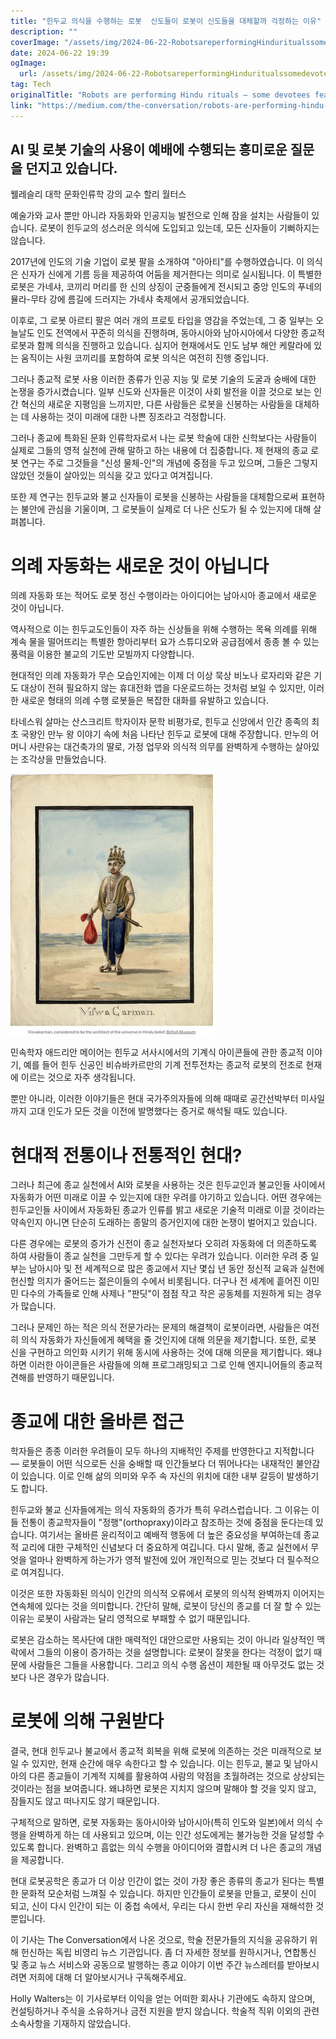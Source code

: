 ```yaml
---
title: "힌두교 의식을 수행하는 로봇  신도들이 로봇이 신도들을 대체할까 걱정하는 이유"
description: ""
coverImage: "/assets/img/2024-06-22-RobotsareperformingHinduritualssomedevoteesfeartheyllreplaceworshippers_0.png"
date: 2024-06-22 19:39
ogImage: 
  url: /assets/img/2024-06-22-RobotsareperformingHinduritualssomedevoteesfeartheyllreplaceworshippers_0.png
tag: Tech
originalTitle: "Robots are performing Hindu rituals — some devotees fear they’ll replace worshippers"
link: "https://medium.com/the-conversation/robots-are-performing-hindu-rituals-some-devotees-fear-theyll-replace-worshippers-790b8dc73f75"
---
```



## AI 및 로봇 기술의 사용이 예배에 수행되는 흥미로운 질문을 던지고 있습니다.

웰레슬리 대학 문화인류학 강의 교수 할리 월터스

예술가와 교사 뿐만 아니라 자동화와 인공지능 발전으로 인해 잠을 설치는 사람들이 있습니다. 로봇이 힌두교의 성스러운 의식에 도입되고 있는데, 모든 신자들이 기뻐하지는 않습니다.

2017년에 인도의 기술 기업이 로봇 팔을 소개하여 "아아티"를 수행하였습니다. 이 의식은 신자가 신에게 기름 등을 제공하여 어둠을 제거한다는 의미로 실시됩니다. 이 특별한 로봇은 가네샤, 코끼리 머리를 한 신의 상징이 군중들에게 전시되고 중앙 인도의 푸네의 뮬라-무타 강에 름길에 드러지는 가네샤 축제에서 공개되었습니다.

<div class="content-ad"></div>

이후로, 그 로봇 아르티 팔은 여러 개의 프로토 타입을 영감을 주었는데, 그 중 일부는 오늘날도 인도 전역에서 꾸준히 의식을 진행하며, 동아시아와 남아시아에서 다양한 종교적 로봇과 함께 의식을 진행하고 있습니다. 심지어 현재에서도 인도 남부 해안 케랄라에 있는 움직이는 사원 코끼리를 포함하여 로봇 의식은 여전히 진행 중입니다.

그러나 종교적 로봇 사용 이러한 종류가 인공 지능 및 로봇 기술의 도굴과 숭배에 대한 논쟁을 증가시켰습니다. 일부 신도와 신자들은 이것이 사회 발전을 이끌 것으로 보는 인간 혁신의 새로운 지평임을 느끼지만, 다른 사람들은 로봇을 신봉하는 사람들을 대체하는 데 사용하는 것이 미래에 대한 나쁜 징조라고 걱정합니다.

그러나 종교에 특화된 문화 인류학자로서 나는 로봇 학술에 대한 신학보다는 사람들이 실제로 그들의 영적 실천에 관해 말하고 하는 내용에 더 집중합니다. 제 현재의 종교 로봇 연구는 주로 그것들을 "신성 물체-인"의 개념에 중점을 두고 있으며, 그들은 그렇지 않았던 것들이 살아있는 의식을 갖고 있다고 여겨집니다.

또한 제 연구는 힌두교와 불교 신자들이 로봇을 신봉하는 사람들을 대체함으로써 표현하는 불안에 관심을 기울이며, 그 로봇들이 실제로 더 나은 신도가 될 수 있는지에 대해 살펴봅니다.

<div class="content-ad"></div>

# 의례 자동화는 새로운 것이 아닙니다

의례 자동화 또는 적어도 로봇 정신 수행이라는 아이디어는 남아시아 종교에서 새로운 것이 아닙니다.

역사적으로 이는 힌두교도인들이 자주 하는 신상들을 위해 수행하는 목욕 의례를 위해 계속 물을 떨어뜨리는 특별한 항아리부터 요가 스튜디오와 공급점에서 종종 볼 수 있는 풍력을 이용한 불교의 기도반 모빌까지 다양합니다.

현대적인 의례 자동화가 무슨 모습인지에는 이제 더 이상 묵상 비노나 로자리와 같은 기도 대상이 전혀 필요하지 않는 휴대전화 앱을 다운로드하는 것처럼 보일 수 있지만, 이러한 새로운 형태의 의례 수행 로봇들은 복잡한 대화를 유발하고 있습니다.

<div class="content-ad"></div>

타네스워 살마는 산스크리트 학자이자 문학 비평가로, 힌두교 신앙에서 인간 종족의 최초 국왕인 만누 왕 이야기 속에 처음 나타난 힌두교 로봇에 대해 주장합니다. 만누의 어머니 사란유는 대건축가의 딸로, 가정 업무와 의식적 의무를 완벽하게 수행하는 살아있는 조각상을 만들었습니다.

<img src="/assets/img/2024-06-22-RobotsareperformingHinduritualssomedevoteesfeartheyllreplaceworshippers_0.png" />

민속학자 애드리안 메이어는 힌두교 서사시에서의 기계식 아이콘들에 관한 종교적 이야기, 예를 들어 힌두 신공인 비슈바카르만의 기계 전투전차는 종교적 로봇의 전조로 현재에 이르는 것으로 자주 생각됩니다.

뿐만 아니라, 이러한 이야기들은 현대 국가주의자들에 의해 때때로 공간선박부터 미사일까지 고대 인도가 모든 것을 이전에 발명했다는 증거로 해석될 때도 있습니다.

<div class="content-ad"></div>

# 현대적 전통이나 전통적인 현대?

그러나 최근에 종교 실천에서 AI와 로봇을 사용하는 것은 힌두교인과 불교인들 사이에서 자동화가 어떤 미래로 이끌 수 있는지에 대한 우려를 야기하고 있습니다. 어떤 경우에는 힌두교인들 사이에서 자동화된 종교가 인류를 밝고 새로운 기술적 미래로 이끌 것이라는 약속인지 아니면 단순히 도래하는 종말의 증거인지에 대한 논쟁이 벌어지고 있습니다.

다른 경우에는 로봇의 증가가 신전이 종교 실천자보다 오히려 자동화에 더 의존하도록 하여 사람들이 종교 실천을 그만두게 할 수 있다는 우려가 있습니다. 이러한 우려 중 일부는 남아시아 및 전 세계적으로 많은 종교에서 지난 몇십 년 동안 정신적 교육과 실천에 헌신할 의지가 줄어드는 젊은이들의 수에서 비롯됩니다. 더구나 전 세계에 흩어진 이민민 다수의 가족들로 인해 사제나 "판딧"이 점점 작고 작은 공동체를 지원하게 되는 경우가 많습니다.

그러나 문제인 하는 적은 의식 전문가라는 문제의 해결책이 로봇이라면, 사람들은 여전히 의식 자동화가 자신들에게 혜택을 줄 것인지에 대해 의문을 제기합니다. 또한, 로봇 신을 구현하고 의인화 시키기 위해 동시에 사용하는 것에 대해 의문을 제기합니다. 왜냐하면 이러한 아이콘들은 사람들에 의해 프로그래밍되고 그로 인해 엔지니어들의 종교적 견해를 반영하기 때문입니다.

<div class="content-ad"></div>

# 종교에 대한 올바른 접근

학자들은 종종 이러한 우려들이 모두 하나의 지배적인 주제를 반영한다고 지적합니다 — 로봇들이 어떤 식으로든 신을 숭배할 때 인간들보다 더 뛰어나다는 내재적인 불안감이 있습니다. 이로 인해 삶의 의미와 우주 속 자신의 위치에 대한 내부 갈등이 발생하기도 합니다.

힌두교와 불교 신자들에게는 의식 자동화의 증가가 특히 우려스럽습니다. 그 이유는 이들 전통이 종교학자들이 "정행"(orthopraxy)이라고 참조하는 것에 중점을 둔다는데 있습니다. 여기서는 올바른 윤리적이고 예배적 행동에 더 높은 중요성을 부여하는데 종교적 교리에 대한 구체적인 신념보다 더 중요하게 여깁니다. 다시 말해, 종교 실천에서 무엇을 얼마나 완벽하게 하는가가 영적 발전에 있어 개인적으로 믿는 것보다 더 필수적으로 여겨집니다.

이것은 또한 자동화된 의식이 인간의 의식적 오류에서 로봇의 의식적 완벽까지 이어지는 연속체에 있다는 것을 의미합니다. 간단히 말해, 로봇이 당신의 종교를 더 잘 할 수 있는 이유는 로봇이 사람과는 달리 영적으로 부패할 수 없기 때문입니다.

<div class="content-ad"></div>

로봇은 감소하는 목사단에 대한 매력적인 대안으로만 사용되는 것이 아니라 일상적인 맥락에서 그들의 이용이 증가하는 것을 설명합니다: 로봇이 잘못을 한다는 걱정이 없기 때문에 사람들은 그들을 사용합니다. 그리고 의식 수행 옵션이 제한될 때 아무것도 없는 것보다 나은 경우가 많습니다.

# 로봇에 의해 구원받다

결국, 현대 힌두교나 불교에서 종교적 회복을 위해 로봇에 의존하는 것은 미래적으로 보일 수 있지만, 현재 순간에 매우 속한다고 할 수 있습니다. 이는 힌두교, 불교 및 남아시아의 다른 종교들이 기계적 지혜를 활용하여 사람의 약점을 초월하려는 것으로 상상되는 것이라는 점을 보여줍니다. 왜냐하면 로봇은 지치지 않으며 말해야 할 것을 잊지 않고, 잠들지도 않고 떠나지도 않기 때문입니다.

구체적으로 말하면, 로봇 자동화는 동아시아와 남아시아(특히 인도와 일본)에서 의식 수행을 완벽하게 하는 데 사용되고 있으며, 이는 인간 성도에게는 불가능한 것을 달성할 수 있도록 합니다. 완벽하고 흠없는 의식 수행을 아이디어와 결합시켜 더 나은 종교의 개념을 제공합니다.

<div class="content-ad"></div>

현대 로봇공학은 종교가 더 이상 인간이 없는 것이 가장 좋은 종류의 종교가 된다는 특별한 문화적 모순처럼 느껴질 수 있습니다. 하지만 인간들이 로봇을 만들고, 로봇이 신이 되고, 신이 다시 인간이 되는 이 중첩 속에서, 우리는 다시 한번 우리 자신을 재해석한 것뿐입니다.

이 기사는 The Conversation에서 나온 것으로, 학술 전문가들의 지식을 공유하기 위해 헌신하는 독립 비영리 뉴스 기관입니다. 좀 더 자세한 정보를 원하시거나, 연합통신 및 종교 뉴스 서비스와 공동으로 발행하는 종교 이야기 이번 주간 뉴스레터를 받아보시려면 저희에 대해 더 알아보시거나 구독해주세요.

Holly Walters는 이 기사로부터 이익을 얻는 어떠한 회사나 기관에도 속하지 않으며, 컨설팅하거나 주식을 소유하거나 금전 지원을 받지 않습니다. 학술적 직위 이외의 관련 소속사항을 기재하지 않았습니다.